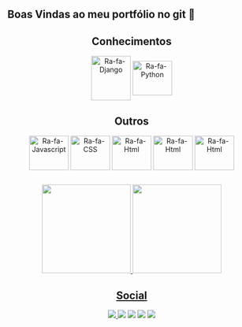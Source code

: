## Boas Vindas ao meu portfólio no git 💖
  
 <div align="center">
  <h2>Conhecimentos</h2>
  <img align="center" alt="Ra-fa-Django" height="90" width="80" src="https://cdn.jsdelivr.net/gh/devicons/devicon/icons/django/django-original.svg" />   <img     align="center" alt="Ra-fa-Python" height="70" width="80" src="https://cdn.jsdelivr.net/gh/devicons/devicon/icons/python/python-original.svg">
  
  <h2>Outros</h2>
 <img align="center" alt="Ra-fa-Javascript" height="70" width="80" src="https://cdn.jsdelivr.net/gh/devicons/devicon/icons/javascript/javascript-original.svg" /> 
 <img align="center" alt="Ra-fa-CSS" height="70" width="80" src="https://cdn.jsdelivr.net/gh/devicons/devicon/icons/css3/css3-original.svg" />
 <img align="center" alt="Ra-fa-Html" height="70" width="80" src="https://cdn.jsdelivr.net/gh/devicons/devicon/icons/html5/html5-original.svg" /> 
 <img align="center" alt="Ra-fa-Html" height="70" width="80" src="https://cdn.jsdelivr.net/gh/devicons/devicon/icons/git/git-plain-wordmark.svg" />
 <img align="center" alt="Ra-fa-Html" height="70" width="80" src="https://cdn.jsdelivr.net/gh/devicons/devicon/icons/postgresql/postgresql-original.svg" />
 <h2></h2>
</div>


<div align="center">
  <a href="https://github.com/crisliaholanda">
  <img height="180em" src="https://github-readme-stats.vercel.app/api?username=crisliaholanda&show_icons=true&theme=dark&include_all_commits=true&count_private=true"/>
  <img height="180em" src="https://github-readme-stats.vercel.app/api/top-langs/?username=crisliaholanda&layout=compact&langs_count=7&theme=dark"/>
</div>

<div align="center">
  <h2>Social</h2>
  <img src="https://img.shields.io/badge/Discord-7289DA?style=for-the-badge&logo=discord&logoColor=white" />
  <a href="https://www.instagram.com/crislia_vieira_holanda/" ><img src="https://img.shields.io/badge/Instagram-E4405F?style=for-the-badge&logo=instagram&logoColor=white" /></a>
 <a href="https://www.linkedin.com/in/crislia-vieira-holanda-22a136186/" ><img src="https://img.shields.io/badge/LinkedIn-0077B5?style=for-the-badge&logo=linkedin&logoColor=white" /></a>
  <img src="https://img.shields.io/badge/Slack-4A154B?style=for-the-badge&logo=slack&logoColor=white" />
  <a href="https://gitlab.com/CrisliaDev"><img src="https://img.shields.io/badge/GitLab-330F63?style=for-the-badge&logo=gitlab&logoColor=white" /></a>
</div>
  
